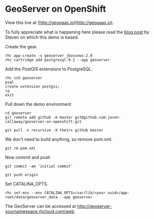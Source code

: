 GeoServer on OpenShift
======================

View this live at [http://geopaas.io](http://geopaas.io).

To fully appreciate what is happening here please read the [blog post](https://www.openshift.com/blogs/build-your-own-google-maps-and-more-with-geoserver-on-openshift) by Steven on which this demo is based.

Create the gear.

```
rhc app-create -s geoserver jbossews-2.0
rhc cartridge add postgresql-9.2 --app geoserver
```

Add the PostGIS extensions to PostgreSQL.

```
rhc ssh geoserver
psql
create extension postgis;
\q
exit
```

Pull down the demo environment

```
cd geoserver
git remote add github -m master git@github.com:jason-callaway/geoserver-on-openshift.git

git pull -s recursive -X theirs github master
```

We don't need to build anything, so remove pom.xml.

```
git rm pom.xml
```

Now commit and push

```
git commit -am 'initial commit'

git push origin
```

Set CATALINA_OPTS.
```
rhc set-env --env CATALINA_OPTS=/var/lib/<your uuid>/app-root/data/geoserver_data --app geoserver
```

The GeoServer can be accessed at http://geoserver-yournamespace.rhcloud.com/web.
